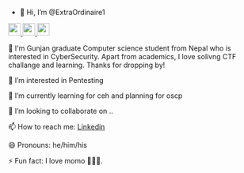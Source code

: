 - 👋 Hi, I’m @ExtraOrdinaire1
<p>
  <a href="https://github.com/ExtraOrdinaire1">
    <img src="https://img.shields.io/badge/github-%231DA1F2.svg?&style=for-the-badge&logo=github&logoColor=white" height="25">
  </a>
  <a href="https://www.linkedin.com/in/gunjan-chimariya-76037717a/">
    <img src="https://img.shields.io/badge/linkedin-%230077B5.svg?&style=for-the-badge&logo=linkedin&logoColor=white" height=25>
  </a> 
  <a href="https://www.instagram.com/ganesh_devs/">
    <img src="https://img.shields.io/badge/instagram-%23E4405F.svg?&style=for-the-badge&logo=instagram&logoColor=white" height=25>
  </a>
</p>
 🔭 I'm Gunjan graduate Computer science student from Nepal who is interested in CyberSecurity. Apart from academics, I love solivng CTF challange and learning. Thanks for dropping by!


 👀 I’m interested in Pentesting


 🌱 I’m currently learning for ceh and planning for oscp


 💞️ I’m looking to collaborate on ..
 



📫 How to reach me: [Linkedin](https://www.linkedin.com/in/gunjan-chimariya-76037717a/)

😄 Pronouns: he/him/his

⚡ Fun fact: I love momo 🥟🥟🥟.



